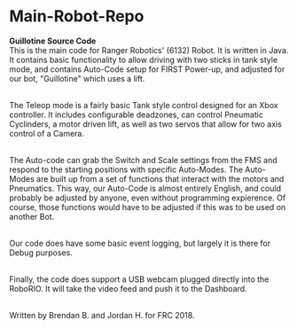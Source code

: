 # Main-Robot-Repo
<b>Guillotine Source Code</b><br>
This is the main code for Ranger Robotics' (6132) Robot. It is written in Java.<br>
It contains basic functionality to allow driving with two sticks in tank style mode, and contains Auto-Code setup for FIRST Power-up, and adjusted for our bot, "Guillotine" which uses a lift.<br><br>

The Teleop mode is a fairly basic Tank style control designed for an Xbox controller. It includes configurable deadzones, can control Pneumatic Cyclinders, a motor driven lift, as well as two servos that allow for two axis control of a Camera.<br><br>

The Auto-code can grab the Switch and Scale settings from the FMS and respond to the starting positions with specific Auto-Modes. The Auto-Modes are built up from a set of functions that interact with the motors and Pneumatics. This way, our Auto-Code is almost entirely English, and could probably be adjusted by anyone, even without programming expierence. Of course, those functions would have to be adjusted if this was to be used on another Bot.<br><br>

Our code does have some basic event logging, but largely it is there for Debug purposes.<br><br>

Finally, the code does support a USB webcam plugged directly into the RoboRIO. It will take the video feed and push it to the Dashboard.<br><br>

Written by Brendan B. and Jordan H. for FRC 2018.<br><br>